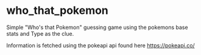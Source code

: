 # who_that_pokemon
Simple "Who's that Pokemon" guessing game using the pokemons base stats and Type as the clue.

Information is fetched using the pokeapi api found here https://pokeapi.co/
